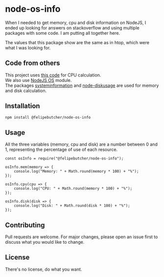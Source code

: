 # node-os-info
When I needed to get memory, cpu and disk information on NodeJS, I ended up looking for answers on stackoverflow and using multiple packages with some code. I am putting all together here.

The values that this package show are the same as in htop, which were what I was looking for.


## Code from others
This project uses [this code](https://gist.github.com/GaetanoPiazzolla/c40e1ebb9f709d091208e89baf9f4e00) for CPU calculation.     
We also use [NodeJS OS](https://nodejs.org/api/os.html) module.  
The packages [systeminformation](https://github.com/sebhildebrandt/systeminformation) and
[node-diskusage](https://github.com/jduncanator/node-diskusage) are used for memory and disk calculation.


## Installation
```bash
npm install @felipebutcher/node-os-info
```

## Usage
All the three variables (memory, cpu and disk) are a number between 0 and 1, representing the percentage of use of each resource.

```node
const osInfo = require("@felipebutcher/node-os-info");

osInfo.mem(memory => {
    console.log("Memory: " + Math.round(memory * 100) + "%");
});

osInfo.cpu(cpu => {
    console.log("CPU: " + Math.round(memory * 100) + "%");
});

osInfo.disk(disk => {
    console.log("Disk: " + Math.round(disk * 100) + "%");
});
```

## Contributing
Pull requests are welcome. For major changes, please open an issue first to discuss what you would like to change.


## License
There's no license, do what you want.